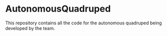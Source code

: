 # AutonomousQuadruped
This repository contains all the code for the autonomous quadruped being developed by the team. 
